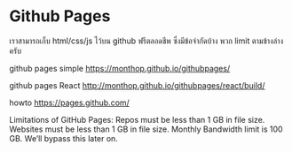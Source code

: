 # Github Pages

เราสามารถเก็บ html/css/js ไว้บน github ฟรีตลอดชีพ ซึ่งมีข้อจำกัดบ้าง พวก limit ตามข้างล่างครับ

github pages simple
    https://monthop.github.io/githubpages/

github pages React
    http://monthop.github.io/githubpages/react/build/

howto
    https://pages.github.com/
    
Limitations of GitHub Pages:
    Repos must be less than 1 GB in file size.
    Websites must be less than 1 GB in file size.
    Monthly Bandwidth limit is 100 GB. We’ll bypass this later on.
